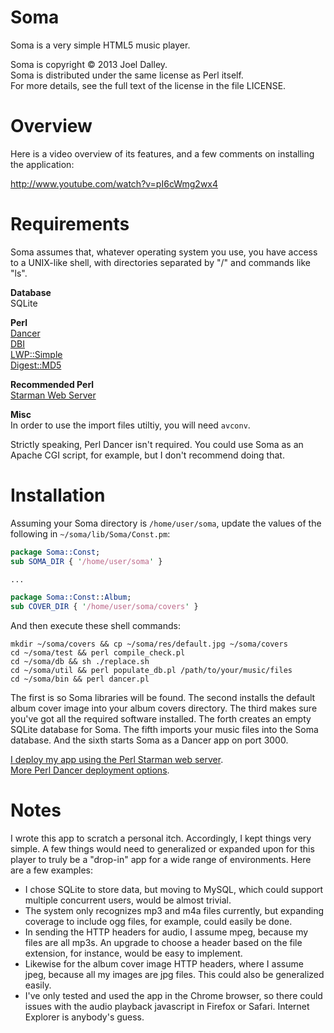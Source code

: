 Soma
====

Soma is a very simple HTML5 music player.

Soma is copyright &copy; 2013 Joel Dalley.<br/>
Soma is distributed under the same license as Perl itself.<br/>
For more details, see the full text of the license in the file LICENSE.


Overview
========

Here is a video overview of its features, and a few comments on installing the application:

http://www.youtube.com/watch?v=pI6cWmg2wx4


Requirements
============

Soma assumes that, whatever operating system you use, you have access to a UNIX-like shell, with directories separated by "/" and commands like "ls".

**Database**<br/>
SQLite

**Perl**<br/>
[Dancer](http://www.perldancer.org/)<br/>
[DBI](http://search.cpan.org/dist/DBI/DBI.pm)<br/>
[LWP::Simple](http://search.cpan.org/~gaas/libwww-perl-6.05/lib/LWP/Simple.pm)<br/>
[Digest::MD5](http://search.cpan.org/~gaas/Digest-MD5-2.52/MD5.pm)<br/>

**Recommended Perl**<br/>
[Starman Web Server](http://search.cpan.org/~miyagawa/Starman-0.1000/lib/Starman.pm)

**Misc**<br/>
In order to use the import files utiltiy, you will need `avconv`.

Strictly speaking, Perl Dancer isn't required. You could use Soma as an Apache CGI script, for example, but I don't recommend doing that.


Installation
============

Assuming your Soma directory is `/home/user/soma`, update the values of the following in `~/soma/lib/Soma/Const.pm`:

```perl
package Soma::Const;
sub SOMA_DIR { '/home/user/soma' }

...

package Soma::Const::Album;
sub COVER_DIR { '/home/user/soma/covers' }
```

And then execute these shell commands:

```
mkdir ~/soma/covers && cp ~/soma/res/default.jpg ~/soma/covers
cd ~/soma/test && perl compile_check.pl
cd ~/soma/db && sh ./replace.sh
cd ~/soma/util && perl populate_db.pl /path/to/your/music/files
cd ~/soma/bin && perl dancer.pl
```

The first is so Soma libraries will be found. The second installs the default album cover image into your album covers directory. The third makes sure you've got all the required software installed. The forth creates an empty SQLite database for Soma. The fifth imports your music files into the Soma database. And the sixth starts Soma as a Dancer app on port 3000.

[I deploy my app using the Perl Starman web server](https://github.com/joeldalley/Soma/blob/master/bin/restart.sh).<br/>
[More Perl Dancer deployment options](http://search.cpan.org/dist/Dancer/lib/Dancer/Deployment.pod).

Notes
=====

I wrote this app to scratch a personal itch. Accordingly, I kept things very simple. A few things would need to generalized or expanded upon for this player to truly be a "drop-in" app for a wide range of environments. Here are a few examples:

 - I chose SQLite to store data, but moving to MySQL, which could support multiple concurrent users, would be almost trivial.
 - The system only recognizes mp3 and m4a files currently, but expanding coverage to include ogg files, for example, could easily be done.
 - In sending the HTTP headers for audio, I assume mpeg, because my files are all mp3s. An upgrade to choose a header based on the file extension, for instance, would be easy to implement. 
 - Likewise for the album cover image HTTP headers, where I assume jpeg, because all my images are jpg files. This could also be generalized easily.
 - I've only tested and used the app in the Chrome browser, so there could issues with the audio playback javascript in Firefox or Safari. Internet Explorer is anybody's guess.
